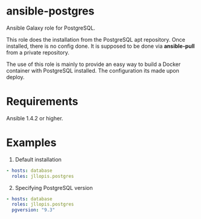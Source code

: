 ansible-postgres
================

Ansible Galaxy role for PostgreSQL.

This role does the installation from the PostgreSQL apt repository. Once installed, there is no config done. It is supposed to be done via **ansible-pull** from a private repository.

The use of this role is mainly to provide an easy way to build a Docker container with PostgreSQL installed. The configuration its made upon deploy.

# Requirements

Ansible 1.4.2 or higher.

# Examples

1. Default installation

```yaml
- hosts: database
  roles: jllopis.postgres
```

2. Specifying PostgreSQL version

```yaml
- hosts: database
  roles: jllopis.postgres
  pgversion: "9.3"
```


